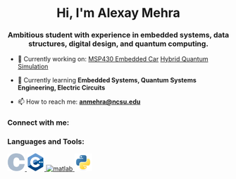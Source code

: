 <h1 align="center">Hi, I'm Alexay Mehra</h1>
<h3 align="center">Ambitious student with experience in embedded systems, data structures, digital design, and quantum computing.</h3>

- 🔭 Currently working on: [MSP430 Embedded Car](https://github.com/alexaymehra/msp430-embedded-car) [Hybrid Quantum Simulation](https://github.com/alexaymehra/hybrid-quantum-simulation) 

- 🌱 Currently learning **Embedded Systems, Quantum Systems Engineering, Electric Circuits**

- 📫 How to reach me: **anmehra@ncsu.edu**

<h3 align="left">Connect with me:</h3>
<p align="left">
</p>

<h3 align="left">Languages and Tools:</h3>
<p align="left"> <a href="https://www.cprogramming.com/" target="_blank" rel="noreferrer"> <img src="https://raw.githubusercontent.com/devicons/devicon/master/icons/c/c-original.svg" alt="c" width="40" height="40"/> </a> <a href="https://www.w3schools.com/cpp/" target="_blank" rel="noreferrer"> <img src="https://raw.githubusercontent.com/devicons/devicon/master/icons/cplusplus/cplusplus-original.svg" alt="cplusplus" width="40" height="40"/> </a> <a href="https://www.mathworks.com/" target="_blank" rel="noreferrer"> <img src="https://upload.wikimedia.org/wikipedia/commons/2/21/Matlab_Logo.png" alt="matlab" width="40" height="40"/> </a> <a href="https://www.python.org" target="_blank" rel="noreferrer"> <img src="https://raw.githubusercontent.com/devicons/devicon/master/icons/python/python-original.svg" alt="python" width="40" height="40"/> </a> </p>
